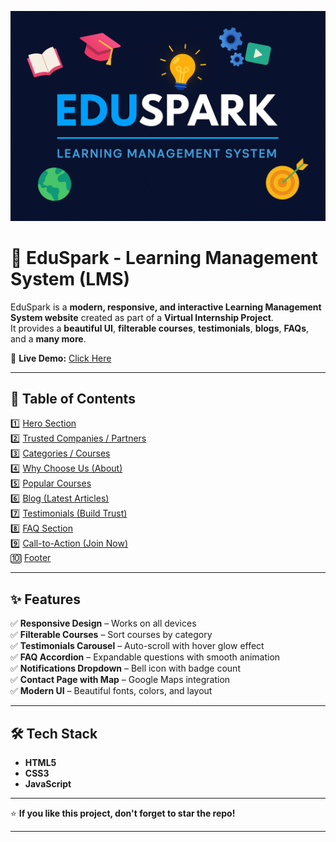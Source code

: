 ![EduSpark Banner](./assets/images/banner.png)

# 🚀 EduSpark - Learning Management System (LMS)

EduSpark is a **modern, responsive, and interactive Learning Management System website** created as part of a **Virtual Internship Project**.  
It provides a **beautiful UI**, **filterable courses**, **testimonials**, **blogs**, **FAQs**, and a **many more**.

🔗 **Live Demo:** [Click Here](YOUR_LIVE_LINK)

---

## 📖 Table of Contents
1️⃣ [Hero Section](#-hero-section)  
2️⃣ [Trusted Companies / Partners](#-trusted-companies--partners)  
3️⃣ [Categories / Courses](#-categories--courses)  
4️⃣ [Why Choose Us (About)](#-why-choose-us-about)  
5️⃣ [Popular Courses](#-popular-courses)  
6️⃣ [Blog (Latest Articles)](#-blog-latest-articles)  
7️⃣ [Testimonials (Build Trust)](#-testimonials-build-trust)  
8️⃣ [FAQ Section](#-faq-section-answer-questions)  
9️⃣ [Call-to-Action (Join Now)](#-call-to-action-join-now--subscribe)  
🔟 [Footer](#-footer)  

---

## ✨ Features
✅ **Responsive Design** – Works on all devices  
✅ **Filterable Courses** – Sort courses by category  
✅ **Testimonials Carousel** – Auto-scroll with hover glow effect  
✅ **FAQ Accordion** – Expandable questions with smooth animation  
✅ **Notifications Dropdown** – Bell icon with badge count  
✅ **Contact Page with Map** – Google Maps integration  
✅ **Modern UI** – Beautiful fonts, colors, and layout  

---

## 🛠️ Tech Stack
- **HTML5**
- **CSS3**
- **JavaScript**

---

⭐ **If you like this project, don't forget to star the repo!**

---

